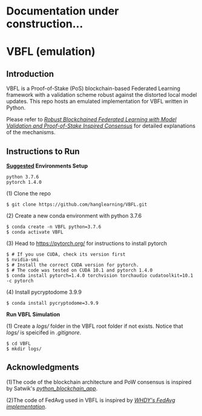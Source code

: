 # Documentation under construction...
# VBFL (emulation)

## Introduction
VBFL is a Proof-of-Stake (PoS) blockchain-based Federated Learning framework with a validation scheme robust against the distorted local model updates. This repo hosts an emulated implementation for VBFL written in Python.

Please refer to [*Robust Blockchained Federated Learning with Model Validation and Proof-of-Stake Inspired Consensus*](https://arxiv.org/abs/2101.03300) for detailed explanations of the mechanisms.

## Instructions to Run
**<ins>Suggested</ins> Environments Setup**
```
python 3.7.6
pytorch 1.4.0
```
(1) Clone the repo
```
$ git clone https://github.com/hanglearning/VBFL.git
```
(2) Create a new conda environment with python 3.7.6
```
$ conda create -n VBFL python=3.7.6
$ conda activate VBFL
```
(3) Head to https://pytorch.org/ for instructions to install pytorch
```
$ # If you use CUDA, check its version first
$ nvidia-smi
$ # Install the correct CUDA version for pytorch. 
$ # The code was tested on CUDA 10.1 and pytorch 1.4.0
$ conda install pytorch=1.4.0 torchvision torchaudio cudatoolkit=10.1 -c pytorch
```
(4) Install pycryptodome 3.9.9
```
$ conda install pycryptodome=3.9.9
```
**Run VBFL Simulation**

(1) Create a <i>logs/</i> folder in the VBFL root folder if not exists. Notice that <i>logs/</i> is speicifed in <i>.gitignore</i>.
```
$ cd VBFL
$ mkdir logs/
```
## Acknowledgments

(1)The code of the blockchain architecture and PoW consensus is inspired by Satwik's [*python_blockchain_app*](https://github.com/satwikkansal/python_blockchain_app). 

(2)The code of FedAvg used in VBFL is inspired by [*WHDY's FedAvg implementation*](https://github.com/WHDY/FedAvg).